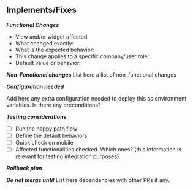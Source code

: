 ## Implements/Fixes #

***Functional Changes***

 - View and/or widget affected:
 - What changed exactly: 
 - What is the expected behavior: 
 - This change applies to a specific company/user role: 
 - Default value or behavior: 
 
***Non-Functional changes***
List here a list of non-functional changes

***Configuration needed***

Add here any extra configuration needed to deploy this as environment variables. Is there any preconditions?

***Testing considerations***

 - [ ] Run the happy path flow
 - [ ] Define the default behaviors
 - [ ] Quick check on mobile
 - [ ] Affected functionalities checked. Which ones? (this information is relevant for testing integration purposes)

***Rollback plan***

***Do not merge until***
List here dependencies with other PRs if any.
